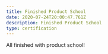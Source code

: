 ```yaml
---
title: Finished Product School
date: 2020-07-24T20:00:47.761Z
description: Finished Product School
type: certification
---
```

All finished with product school!